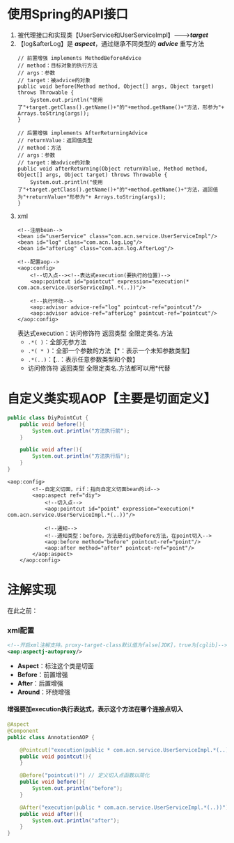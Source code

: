 # 使用Spring的API接口


1. 被代理接口和实现类【UserService和UserServiceImpl】--->**_target_**
2. 【log&afterLog】是 **_aspect_**，通过继承不同类型的 **_advice_** 重写方法
    ```
   // 前置增强 implements MethodBeforeAdvice
   // method：目标对象的执行方法
    // args：参数
    // target：被advice的对象
    public void before(Method method, Object[] args, Object target) throws Throwable {
        System.out.println("使用了"+target.getClass().getName()+"的"+method.getName()+"方法，形参为"+ Arrays.toString(args));
    }
   
   // 后置增强 implements AfterReturningAdvice
   // returnValue：返回值类型
   // method：方法
    // args：参数
    // target：被advice的对象
    public void afterReturning(Object returnValue, Method method, Object[] args, Object target) throws Throwable {
        System.out.println("使用了"+target.getClass().getName()+"的"+method.getName()+"方法，返回值为"+returnValue+"形参为"+ Arrays.toString(args));
    }
    ```
3. xml
    ```
   <!--注册bean-->
    <bean id="userService" class="com.acn.service.UserServiceImpl"/>
    <bean id="log" class="com.acn.log.Log"/>
    <bean id="afterLog" class="com.acn.log.AfterLog"/>

    <!--配置aop-->
    <aop:config>
        <!--切入点--><!--表达式execution(要执行的位置)-->
        <aop:pointcut id="pointcut" expression="execution(* com.acn.service.UserServiceImpl.*(..))"/>

        <!--执行环绕-->
        <aop:advisor advice-ref="log" pointcut-ref="pointcut"/>
        <aop:advisor advice-ref="afterLog" pointcut-ref="pointcut"/>
    </aop:config>
    ```
   表达式execution：访问修饰符 返回类型 全限定类名.方法
    - `.*( )`：全部无参方法
    - `.*( * )`：全部一个参数的方法【*：表示一个未知参数类型】
    - `.*(..)`：【..：表示任意参数类型和个数】
    - 访问修饰符 返回类型 全限定类名.方法都可以用*代替

# 自定义类实现AOP【主要是切面定义】
```java
public class DiyPointCut {
    public void before(){
        System.out.println("方法执行前");
    }

    public void after(){
        System.out.println("方法执行后");
    }
}
```


```
<aop:config>
        <!--自定义切面，rif：指向自定义切面bean的id-->
        <aop:aspect ref="diy">
            <!--切入点-->
            <aop:pointcut id="point" expression="execution(* com.acn.service.UserServiceImpl.*(..))"/>

            <!--通知-->
            <!--通知类型：before，方法是diy的before方法，在point切入-->
            <aop:before method="before" pointcut-ref="point"/>
            <aop:after method="after" pointcut-ref="point"/>
        </aop:aspect>
    </aop:config>
```

# 注解实现

在此之前：
### xml配置
```xml
<!--开启xml注解支持。proxy-target-class默认值为false[JDK]，true为[cglib]-->
<aop:aspectj-autoproxy/>
```

* **Aspect**：标注这个类是切面
* **Before**：前置增强
* **After**：后置增强
* **Around**：环绕增强

#### 增强要加execution执行表达式，表示这个方法在哪个连接点切入

```java
@Aspect
@Component
public class AnnotationAOP {

    @Pointcut("execution(public * com.acn.service.UserServiceImpl.*(..))")
    public void pointcut(){
    }

    @Before("pointcut()") // 定义切入点函数以简化
    public void before(){
        System.out.println("before");
    }

    @After("execution(public * com.acn.service.UserServiceImpl.*(..))")
    public void after(){
        System.out.println("after");
    }
}
```